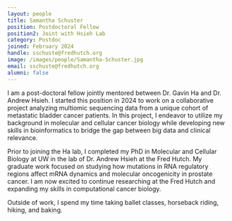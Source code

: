 ```yaml
---
layout: people
title: Samantha Schuster
position: Postdoctoral Fellow
position2: Joint with Hsieh Lab
category: Postdoc
joined: February 2024
handle: sschuste@fredhutch.org
image: /images/people/Samantha-Schuster.jpg
email: sschuste@fredhutch.org
alumni: false
---
```


I am a post-doctoral fellow jointly mentored between Dr. Gavin Ha and Dr. Andrew Hsieh. I started this position in 2024 to work on a collaborative project analyzing multiomic sequencing data from a unique cohort of metastatic bladder cancer patients. In this project, I endeavor to utilize my background in molecular and cellular cancer biology while developing new skills in bioinformatics to bridge the gap between big data and clinical relevance. 

Prior to joining the Ha lab, I completed my PhD in Molecular and Cellular Biology at UW in the lab of Dr. Andrew Hsieh at the Fred Hutch. My graduate work focused on studying how mutations in RNA regulatory regions affect mRNA dynamics and molecular oncogenicity in prostate cancer. I am now excited to continue researching at the Fred Hutch and expanding my skills in computational cancer biology.

Outside of work, I spend my time taking ballet classes, horseback riding, hiking, and baking.

